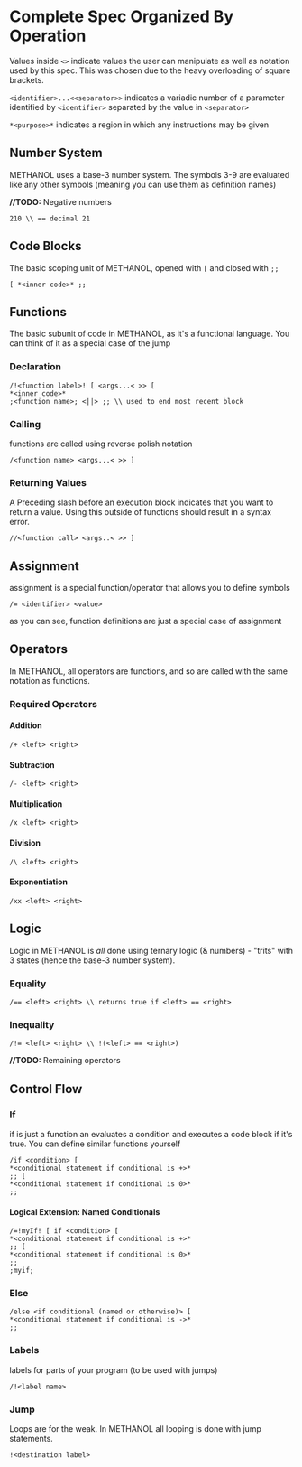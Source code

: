 # Complete Spec Organized By Operation

Values inside `<>` indicate values the user can manipulate as well as notation used by this spec. This was chosen due to the heavy overloading of square brackets.

`<identifier>...<<separator>>` indicates a variadic number of a parameter identified by `<identifier>` separated by the value in `<separator>`

`*<purpose>*` indicates a region in which any instructions may be given

## Number System

METHANOL uses a base-3 number system. The symbols 3-9 are evaluated like any other symbols (meaning you can use them as definition names)

**//TODO:** Negative numbers

```METHANOL
210 \\ == decimal 21
```

## Code Blocks

The basic scoping unit of METHANOL, opened with `[` and closed with `;;`

```METHANOL
[ *<inner code>* ;;
```

## Functions

The basic subunit of code in METHANOL, as it's a functional language. You can think of it as a special case of the jump

### Declaration

```METHANOL
/!<function label>! [ <args...< >> [
*<inner code>*
;<function name>; <||> ;; \\ used to end most recent block
```

### Calling

functions are called using reverse polish notation

```METHANOL
/<function name> <args...< >> ]
```

### Returning Values

A Preceding slash before an execution block indicates that you want to return a value. Using this outside of functions should result in a syntax error.

```METHANOL
//<function call> <args..< >> ]
```

## Assignment

assignment is a special function/operator that allows you to define symbols

```METHANOL
/= <identifier> <value>
```

as you can see, function definitions are just a special case of assignment

## Operators

In METHANOL, all operators are functions, and so are called with the same notation as functions.

### Required Operators

#### Addition

```METHANOL
/+ <left> <right>
```

#### Subtraction

```METHANOL
/- <left> <right>
```

#### Multiplication

```METHANOL
/x <left> <right>
```

#### Division

```METHANOL
/\ <left> <right>
```

#### Exponentiation

[//]: # (TODO: add "variadic" exponentiation operator to spec)

```METHANOL
/xx <left> <right>
```

## Logic

Logic in METHANOL is *all* done using ternary logic (& numbers) - "trits" with 3 states (hence the base-3 number system).

### Equality

```METHANOL
/== <left> <right> \\ returns true if <left> == <right>
```

### Inequality

[FIXME]: # (Might need to change based off how NOT is implemented)

```METHANOL
/!= <left> <right> \\ !(<left> == <right>) 
```

**//TODO:** Remaining operators

[//]: https://hackaday.io/project/164907-ternary-computing-menagerie/log/162816-tritwise-operations-and-eating-crow (This might be a good reference)

## Control Flow

### If

if is just a function an evaluates a condition and executes a code block if it's true. You can define similar functions yourself 

```METHANOL
/if <condition> [
*<conditional statement if conditional is +>*
;; [
*<conditional statement if conditional is 0>*
;;
```

#### Logical Extension: Named Conditionals

[//]: # (Not needed?)

```METHANOL
/=!myIf! [ if <condition> [
*<conditional statement if conditional is +>*
;; [
*<conditional statement if conditional is 0>*
;;
;myif;
```

### Else

```METHANOL
/else <if conditional (named or otherwise)> [
*<conditional statement if conditional is ->*
;;
```

### Labels

labels for parts of your program (to be used with jumps)

```METHANOL
/!<label name>
```

### Jump

Loops are for the weak. In METHANOL all looping is done with jump statements.

```METHANOL
!<destination label>
```
